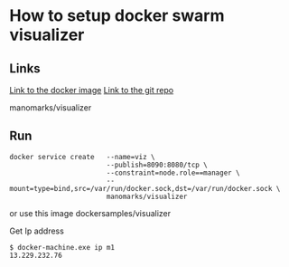 # How to setup docker swarm visualizer

## Links
[Link to the docker image](https://hub.docker.com/r/manomarks/visualizer/)
[Link to the git repo](https://github.com/dockersamples/docker-swarm-visualizer)

manomarks/visualizer

## Run 

``` 
docker service create   --name=viz \
                        --publish=8090:8080/tcp \
                        --constraint=node.role==manager \
                        --mount=type=bind,src=/var/run/docker.sock,dst=/var/run/docker.sock \
                        manomarks/visualizer
```

or use this image
dockersamples/visualizer


Get Ip address
```
$ docker-machine.exe ip m1
13.229.232.76
```